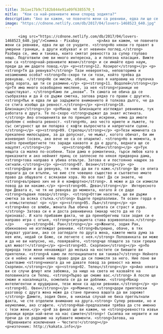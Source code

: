 ```yaml
---
title: 3b1ae17b9c7182b844e91a09f6385570_t
mitle:  "Кои са най-ревнивите жени според зодията?"
description: "Ако ви кажем, че повечето жени са ревниви, едва ли ще се учудите. Но някои го правят в умерени граници, а други избухват и от невинен поглед. Разбира се, има и такива, които смятат ревността за супер глупаво нещо. Подготвили сме ви много интересна, а и полезна класация. Вижте кои са най-ревнивите жени и си …"
image: "https://cdnone.netlify.com/db/2017/04/lovers-1468523_640.jpg"
---
```


          <img src="https://cdnone.netlify.com/db/2017/04/lovers-1468523_640.jpg"/>Снимка - Pixabay        <p>Ако ви кажем, че повечето жени са ревниви, едва ли ще се учудите. <strong>Но някои го правят в умерени граници, а други избухват и от невинен поглед.</strong> Разбира се, има и такива, които смятат ревността за супер глупаво нещо. Подготвили сме ви много интересна, а и полезна класация. Вижте кои са <strong>най-ревнивите жени</strong> и си имайте едно наум, преди да им дадете повод.</p> <p><strong>12. Козирог</strong></p> <p><strong>Тя да ревнува?</strong> Тази невероятна, неповторима и незаменима особа? <strong>По-скоро ти си този, който трябва да ревнуваш. </strong>Не си мисли, обаче, че ако я направиш на глупачка пред хората, ще ти се размине.</p> <p><strong>11. Водолей</strong></p> <p>Тя има много освободено мислене, за нея <strong>граници не съществуват. </strong>Камо ли „окови“. Тя самата не обича да се съобразява и да й се държи сметка, затова рядко го прави с другите. <strong>Пък и едва ли ще задържите вниманието й толкова дълго, че да се стига изобщо да ревност.</strong></p> <p><strong>10. Близнаци</strong></p> <p>Макар че Близнаците изглеждат ревнивки, тук работата е друга. Те по-скоро <strong>държат да знаят истината.</strong> Ако отношенията ви по принцип са искрени, няма да имате проблем с нейната ревност. <strong>Но, ако често криете и лъжете, то със сигурност ще ви попарва с кофти въпросчета и напрегнати сцени.</strong></p> <p><strong>09. Стрелец</strong></p> <p>Тези момичета са прекалено милосърдни, за да допуснат, че мъжът, когото обичат, би им изневерил (освен, ако вече не са се опарили). <strong>Но в момента, в който пренебрегнете тях заради каквото и да е друго, веднага ще се нацупят.</strong></p>     <p><strong>08. Риби</strong></p> <p>Тук нещата са малко по-особени. Тази дама е романтична, търси любов като в приказките и ако нейният принц се заплесне по някоя придворна дама, <strong>това направо я убива отвътре. Затова е и постоянно нащрек за сигнали.</strong></p> <p><strong>07. Везни</strong></p> <p><strong>Дори и да ревнува, тя няма да ви го каже.</strong> Ще се опита веднага да си втълпи, че вие сте човешко същество и съответно имате право да общувате с всякакви хора. Но все пак! Да си знаете, че <strong>вътрешно хич не й е комфортно</strong>. А може и да си измисли повод да ви накаже.</p> <p><strong>06. Дева</strong></p>  Интересното при Девата е, че тя не ревнува до момента, когато й се даде <strong>първия повод</strong>. <strong>Оттам насетне, ще ви държи сметка за всяка стъпка.</strong> Бъдете предпазливи. Тя освен горда е и отмъстителна! <p> </p> <p><strong>05. Лъв</strong></p> <p><strong>Ако се влюби, жената Лъв обича с цялата си страст и душа.</strong> Затова си е и доста ревнивичка (макар често да не го признава). И като прибавим факта, че да пренебрегнеш тази зодия си е направо игра с огъня, <strong>ситуацията става взривоопасна.</strong></p>     <p><strong>04. Рак</strong></p> <p>Жените, зодия Рак, обикновено не изглеждат ревниви. <strong>Вътрешно, обаче, в тях бушуват урагани, ако се загледате по друга жена, кажете мила дума за нея или, недай си Боже, си легнете с нея.</strong> Половинката ви може и да не ви напусне, но, повярвайте, <strong>ще плащате за тази грешка цял живот!</strong></p> <p><strong>03. Скорпион</strong></p> <p>По природа тези жени ненавиждат до мозъка на костите си бившите ви приятелки. <strong>А камо ли потенциалните ви такива?</strong> Нейното си е нейно и никой няма право дори да си помисля за него. Ние поне ви съветваме <strong>никога да не давате повод за ревност на жена Скорпион.</strong></p> <p><strong>02. Телец</strong></p> <p>Ако някога ви се случи флирт или забежка, за нищо на света не казвайте на половинката си Телец. <strong>Първо ще смаже вас.</strong> А после ще смаже и нахалницата, осмелила се да ви доближи. <strong>Макар интелигентни и ерудирани, тези жени са адски ревниви.</strong></p> <p><strong>01. Овен</strong></p> <p>Момчета, <strong>дори приятелски разговор с друга жена може да стане причина вашата да ви зареже!</strong> Дамите, зодия Овен, в никакъв случай не биха преглътнали факта, че сте отделили внимание на друга.<strong> Супер ревниви, но и неумолими, ако сгафите. </strong>Най-предпазливи трябва да сте именно с тези жени.</p> <p>И за финал ще ви кажем, че <strong>ревността извън граници вреди най-вече на нас самите</strong>! Съсипва ни нервите и ни пречи да се радваме на хубавите моменти. <strong>Затова, на  НЕревнивите изключения – Честито!</strong></p> <p>източник: http://kakata.info</p>        